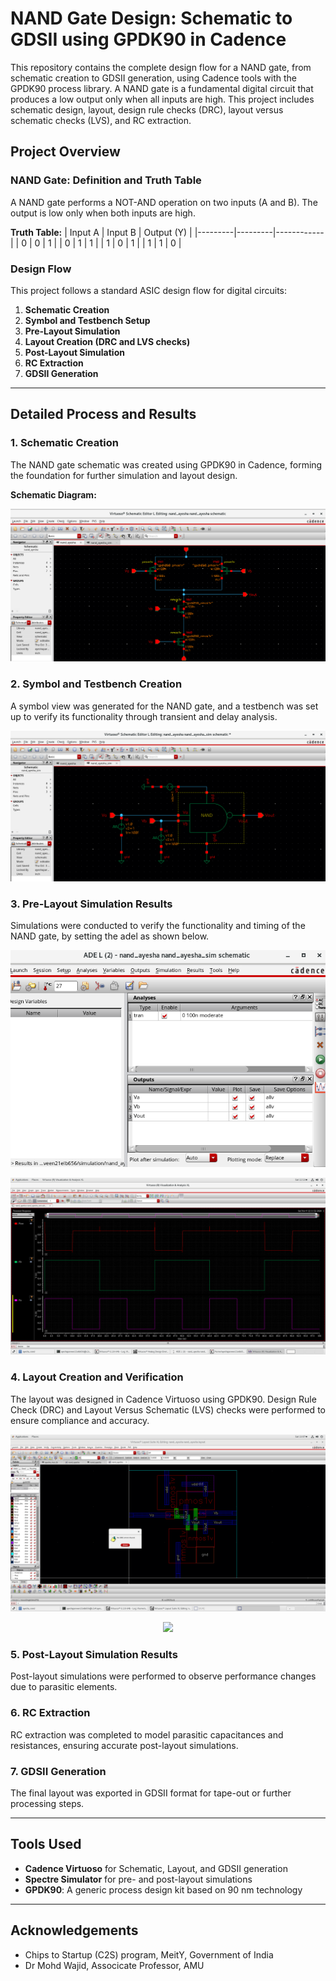 # NAND Gate Design: Schematic to GDSII using GPDK90 in Cadence

This repository contains the complete design flow for a NAND gate, from schematic creation to GDSII generation, using Cadence tools with the GPDK90 process library. A NAND gate is a fundamental digital circuit that produces a low output only when all inputs are high. This project includes schematic design, layout, design rule checks (DRC), layout versus schematic checks (LVS), and RC extraction.

## Project Overview

### NAND Gate: Definition and Truth Table
A NAND gate performs a NOT-AND operation on two inputs (A and B). The output is low only when both inputs are high.

**Truth Table:**
| Input A | Input B | Output (Y) |
|---------|---------|------------|
|    0    |    0    |     1      |
|    0    |    1    |     1      |
|    1    |    0    |     1      |
|    1    |    1    |     0      |

### Design Flow
This project follows a standard ASIC design flow for digital circuits:
1. **Schematic Creation**
2. **Symbol and Testbench Setup**
3. **Pre-Layout Simulation**
4. **Layout Creation (DRC and LVS checks)**
5. **Post-Layout Simulation**
6. **RC Extraction**
7. **GDSII Generation**

---

## Detailed Process and Results

### 1. Schematic Creation
The NAND gate schematic was created using GPDK90 in Cadence, forming the foundation for further simulation and layout design.


**Schematic Diagram:**
<p align="center">
  <img src="nand_images/schematic.png" alt="sc" />
</p>

### 2. Symbol and Testbench Creation
A symbol view was generated for the NAND gate, and a testbench was set up to verify its functionality through transient and delay analysis.
<p align="center">
  <img src="nand_images/testbench.png" alt="sctes" />
</p>

### 3. Pre-Layout Simulation Results
Simulations were conducted to verify the functionality and timing of the NAND gate, by setting the adel as shown below.
<p align="center">
  <img src="nand_images/setup.png" alt="scaes" />
</p>

<p align="center">
  <img src="nand_images/NAND transient.png" alt="scssjs" />
</p>

### 4. Layout Creation and Verification
The layout was designed in Cadence Virtuoso using GPDK90. Design Rule Check (DRC) and Layout Versus Schematic (LVS) checks were performed to ensure compliance and accuracy.
<p align="center">
  <img src="nand_images/drc nand no error.png"  />
</p>

<p align="center">
  <img src="nand_images/lvs nand no error.png" />
</p>

### 5. Post-Layout Simulation Results
Post-layout simulations were performed to observe performance changes due to parasitic elements.

### 6. RC Extraction
RC extraction was completed to model parasitic capacitances and resistances, ensuring accurate post-layout simulations.

### 7. GDSII Generation
The final layout was exported in GDSII format for tape-out or further processing steps.

---

## Tools Used
- **Cadence Virtuoso** for Schematic, Layout, and GDSII generation
- **Spectre Simulator** for pre- and post-layout simulations
- **GPDK90**: A generic process design kit based on 90 nm technology

---

## Acknowledgements
- Chips to Startup (C2S) program, MeitY, Government of India
- Dr Mohd Wajid, Associcate Professor, AMU
